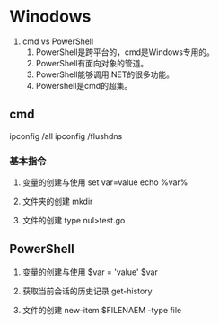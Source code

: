 
# Winodows
1. cmd vs PowerShell
    1. PowerShell是跨平台的，cmd是Windows专用的。
    2. PowerShell有面向对象的管道。
    3. PowerShell能够调用.NET的很多功能。
    4. Powershell是cmd的超集。

## cmd
ipconfig /all
ipconfig /flushdns

### 基本指令
1. 变量的创建与使用
set var=value
echo %var%

2. 文件夹的创建
mkdir

3. 文件的创建
type nul>test.go



## PowerShell

1. 变量的创建与使用
$var = 'value'
$var

2. 获取当前会话的历史记录
get-history

3. 文件的创建
new-item $FILENAEM -type file

